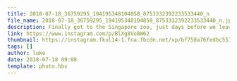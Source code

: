 ```yaml
---
title: 2018-07-18_36759295_194195348104858_8753332392233533440_n
file_name: 2018-07-18_36759295_194195348104858_8753332392233533440_n.jpg
description: Finally got to the Singapore zoo, just days before we leave!
link: https://www.instagram.com/p/BlXg8VoBW62
thumbnail: https://instagram.fkul14-1.fna.fbcdn.net/vp/bf758a76fedbc55347768a61e4c296fc/5C03E1B7/t51.2885-15/sh0.08/e35/s640x640/36626889_229069914482666_6511124675039330304_n.jpg?ig_cache_key=MTgyNjA3MjYxMjgwMDE1MTM3MQ%3D%3D.2
tags: []
author: luke
date: 2018-07-18 09:08
template: photo.hbs
---
```

